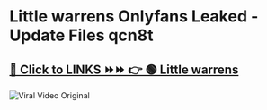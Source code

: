 
 # Little warrens Onlyfans Leaked - Update Files qcn8t

## <h2><a href="https://clipsfans.com/Little_warrens&ref=git">🔗 Click to LINKS ⏩⏩ 👉 🟢 Little warrens </a></h2>

<a href="https://clipsfans.com/Little_warrens&ref=git" rel="nofollow" data-target="animated-image.originalLink"><img src="https://i.ibb.co.com/xMMVF88/686577567.gif" alt="Viral Video Original" style="max-width: 100%; display: inline-block;" data-target="animated-image.originalImage"></a>

